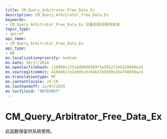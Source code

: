 ```yaml
---
title: CM_Query_Arbitrator_Free_Data_Ex
description: CM_Query_Arbitrator_Free_Data_Ex
keywords:
- CM_Query_Arbitrator_Free_Data_Ex 设备和驱动程序安装
topic_type:
- apiref
api_name:
- CM_Query_Arbitrator_Free_Data_Ex
api_type:
- NA
ms.localizationpriority: medium
ms.date: 10/17/2018
ms.openlocfilehash: c18998cc5514d96d0589f1e5922f34b328898e24
ms.sourcegitcommit: 418e6617e2a695c9cb4b37b5b60e264760858acd
ms.translationtype: MT
ms.contentlocale: zh-CN
ms.lasthandoff: 12/07/2020
ms.locfileid: "96783057"
---
```

# <a name="cm_query_arbitrator_free_data_ex"></a>CM_Query_Arbitrator_Free_Data_Ex

此函数保留供系统使用。
